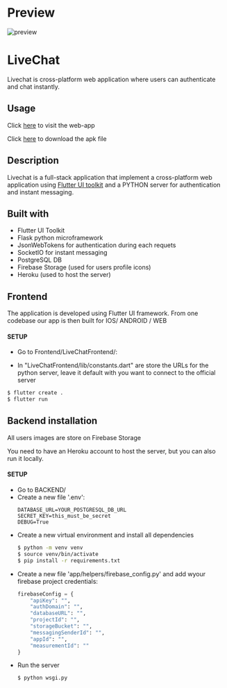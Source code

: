 # Preview
![preview](preview.gif)

# LiveChat
Livechat is cross-platform web application where users can authenticate and chat instantly.

## Usage
Click [here](https://manuelarto.github.io/livechat) to visit the web-app

Click [here](https://drive.google.com/open?id=1yT_z4t_odaAdmYYD84YqOGvCBLhWufLQ) to download the apk file

## Description
Livechat is a full-stack application that implement a cross-platform web application using [Flutter UI toolkit](https://flutter.dev/) and a PYTHON server for authentication and instant messaging.

## Built with
* Flutter UI Toolkit
* Flask python microframework
* JsonWebTokens for authentication during each requets
* SocketIO for instant messaging
* PostgreSQL DB
* Firebase Storage (used for users profile icons)
* Heroku (used to host the server)

## Frontend
The application is developed using Flutter UI framework. From one codebase our app is then built for IOS/ ANDROID / WEB

#### SETUP
* Go to Frontend/LiveChatFrontend/:

* In "LiveChatFrontend/lib/constants.dart" are store the URLs for the python server, leave it default with you want to connect to  the official server

```bash
$ flutter create .
$ flutter run 
```

## Backend installation
All users images are store on Firebase Storage

You need to have an Heroku account to host the server, but you can also run it locally.

#### SETUP
* Go to BACKEND/
* Create a new file '.env':
	```
	DATABASE_URL=YOUR_POSTGRESQL_DB_URL
	SECRET_KEY=this_must_be_secret
	DEBUG=True
	```
* Create a new virtual environment and install all dependencies
	```bash
	$ python -m venv venv
	$ source venv/bin/activate
	$ pip install -r requirements.txt
*  Create a new file 'app/helpers/firebase_config.py' and add wyour firebase project credentials:
	```python
	firebaseConfig = {
		"apiKey": "",
		"authDomain": "",
		"databaseURL": "",
		"projectId": "",
		"storageBucket": "",
		"messagingSenderId": "",
		"appId": "",
		"measurementId": ""
	}
	```
* Run the server
	```bash
	$ python wsgi.py
	```
